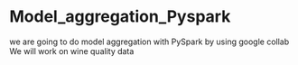 # Model_aggregation_Pyspark

we are going to do model aggregation with PySpark by using google collab
We will work on wine quality data
